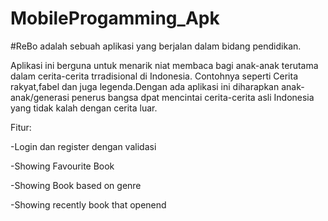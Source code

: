 # MobileProgamming_Apk

#ReBo
adalah sebuah aplikasi yang berjalan  dalam bidang pendidikan.

Aplikasi ini berguna untuk menarik niat membaca bagi anak-anak terutama dalam cerita-cerita trradisional di Indonesia. Contohnya seperti Cerita rakyat,fabel dan juga legenda.Dengan ada aplikasi ini diharapkan anak-anak/generasi penerus bangsa dpat mencintai cerita-cerita asli Indonesia yang tidak kalah dengan cerita luar.

Fitur:

-Login dan register dengan validasi

-Showing Favourite Book

-Showing Book based on genre

-Showing recently book that openend



